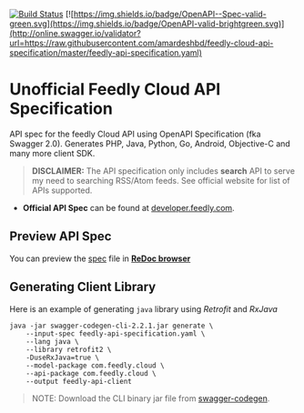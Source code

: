 [![Build Status](https://travis-ci.org/amardeshbd/feedly-cloud-api-specification.svg)](https://travis-ci.org/amardeshbd/feedly-cloud-api-specification) [![https://img.shields.io/badge/OpenAPI--Spec-valid-green.svg](https://img.shields.io/badge/OpenAPI-valid-brightgreen.svg)](http://online.swagger.io/validator?url=https://raw.githubusercontent.com/amardeshbd/feedly-cloud-api-specification/master/feedly-api-specification.yaml)

# Unofficial Feedly Cloud API Specification

API spec for the feedly Cloud API using OpenAPI Specification (fka Swagger 2.0). Generates PHP, Java, Python, Go, Android, Objective-C and many more client SDK.

> **DISCLAIMER:** The API specification only includes **search** API to serve my need to searching RSS/Atom feeds. See official website for list of APIs supported.

 * **Official API Spec** can be found at [developer.feedly.com](http://developer.feedly.com/).

## Preview API Spec
You can preview the [spec](https://raw.githubusercontent.com/amardeshbd/feedly-cloud-api-specification/master/feedly-api-specification.yaml) file in **[ReDoc browser](http://rebilly.github.io/ReDoc/?url=https://raw.githubusercontent.com/amardeshbd/feedly-cloud-api-specification/master/feedly-api-specification.yaml)**


## Generating Client Library

Here is an example of generating `java` library using _Retrofit_ and _RxJava_

```
java -jar swagger-codegen-cli-2.2.1.jar generate \
	--input-spec feedly-api-specification.yaml \
	--lang java \
	--library retrofit2 \
	-DuseRxJava=true \
	--model-package com.feedly.cloud \
	--api-package com.feedly.cloud \
	--output feedly-api-client
```

> NOTE: Download the CLI binary jar file from [swagger-codegen](https://github.com/swagger-api/swagger-codegen).
